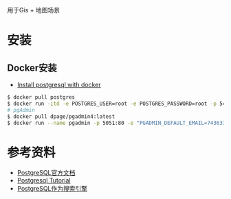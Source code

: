 用于Gis + 地图场景


# 安装

## Docker安装

- [Install postgresql with docker](https://www.baeldung.com/ops/postgresql-docker-setup)

```bash
$ docker pull postgres
$ docker run -itd -e POSTGRES_USER=root -e POSTGRES_PASSWORD=root -p 5432:5432 --name postgresql postgres
# pgAdmin
$ docker pull dpage/pgadmin4:latest
$ docker run --name pgadmin -p 5051:80 -e "PGADMIN_DEFAULT_EMAIL=743633145@qq.com" -e "PGADMIN_DEFAULT_PASSWORD=root" -d dpage/pgadmin4
```

# 参考资料

- [PostgreSQL官方文档](https://www.postgresql.org/docs/current/tutorial.html)
- [Postgresql Tutorial](https://www.postgresqltutorial.com/)
- [PostgreSQL作为搜索引擎](https://xata.io/blog/postgres-full-text-search-engine)
